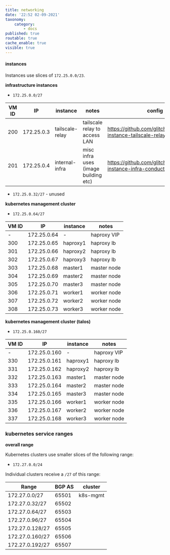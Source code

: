 ```yaml
---
title: networking
date: '22:52 02-09-2021'
taxonomy:
    category:
        - docs
published: true
routable: true
cache_enable: true
visible: true
---
```


#### instances

Instances use slices of `172.25.0.0/23`.

**infrastructure instances**

- `172.25.0.0/27`

| VM ID | IP               | instance          | notes                                               | config                                                                                           |
|----------|----------------|--------------------|------------------------------------------------|-------------------------------------------------------------------------------------|
| 200     | 172.25.0.3 | tailscale-relay | tailscale relay to access LAN           | https://github.com/glitchcrab/homelab-instance-tailscale-relay   |
| 201     | 172.25.0.4 | internal-infra   | misc infra uses (image building etc) | https://github.com/glitchcrab/homelab-instance-infra-conductor |

- `172.25.0.32/27` - unused

**kubernetes management cluster**

- `172.25.0.64/27`

| VM ID | IP                 | instance  | notes           |
|----------|------------------|-------------|------------------|
| -          | 172.25.0.64 | -              | haproxy VIP |
| 300     | 172.25.0.65 | haproxy1 | haproxy lb    |
| 301     | 172.25.0.66 | haproxy2 | haproxy lb   |
| 302     | 172.25.0.67 | haproxy3 | haproxy lb   |
| 303     | 172.25.0.68 | master1  | master node  |
| 304     | 172.25.0.69 | master2  | master node  |
| 305     | 172.25.0.70 | master3  | master node  |
| 306     | 172.25.0.71 | worker1  | worker node  |
| 307     | 172.25.0.72 | worker2  | worker node  |
| 308     | 172.25.0.73 | worker3  | worker node  |


**kubernetes management cluster (talos)**

- `172.25.0.160/27`

| VM ID | IP                  | instance  | notes           |
|----------|-------------------|-------------|------------------|
| -          | 172.25.0.160 | -              | haproxy VIP |
| 330     | 172.25.0.161 | haproxy1 | haproxy lb    |
| 331     | 172.25.0.162 | haproxy2 | haproxy lb   |
| 332     | 172.25.0.163 | master1  | master node  |
| 333     | 172.25.0.164 | master2  | master node  |
| 334     | 172.25.0.165 | master3  | master node  |
| 335     | 172.25.0.166 | worker1  | worker node  |
| 336     | 172.25.0.167 | worker2  | worker node  |
| 337     | 172.25.0.168 | worker3  | worker node  |

### kubernetes service ranges

**overall range**

Kubernetes clusters use smaller slices of the following range:

- `172.27.0.0/24`

Individual clusters receive a `/27` of this range:

| Range                | BGP AS |cluster       |
|-----------------------|-------------|--------------|
| 172.27.0.0/27     | 65501 | k8s-mgmt |
| 172.27.0.32/27   | 65502 | |
| 172.27.0.64/27   | 65503 | |
| 172.27.0.96/27   | 65504 | |
| 172.27.0.128/27 | 65505 | |
| 172.27.0.160/27 | 65506 | |
| 172.27.0.192/27 | 65507 | |